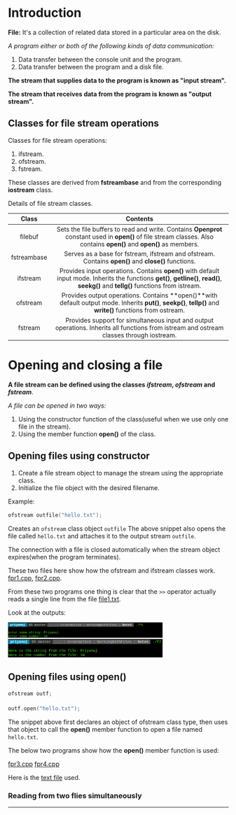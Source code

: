 # Introduction

**File:** It's a collection of related data stored in a particular area on the disk.

_A program either or both of the following kinds of data communication:_

1. Data transfer between the console unit and the program.
2. Data transfer between the program and a disk file.


**The stream that supplies data to the program is known as "input stream".**

**The stream that receives data from the program is known as "output stream".**


## Classes for file stream operations

Classes for file stream operations:

1. ifstream.
2. ofstream.
3. fstream.

These classes are derived from **fstreambase** and from the corresponding **iostream** class.

Details of file stream classes.

|Class|Contents|
|:---:|:------:|
|filebuf|Sets the file buffers to read and write. Contains **Openprot** constant used in **open()** of file stream classes. Also contains **open()** and **open()** as members.|
|fstreambase|Serves as a base for fstream, ifstream and ofstream. Contains **open()** and **close()** functions.|
|ifstream|Provides input operations. Contains **open()** with default input mode. Inherits the functions **get()**, **getline()**, **read()**, **seekg()** and **tellg()** functions from istream.|
|ofstream|Provides output operations. Contains **open()**with default output mode. Inherits **put()**, **seekp()**, **tellp()** and **write()** functions from ostream.|
|fstream|Provides support for simultaneous input and output operations. Inherits all functions from istream and ostream classes through iostream.|



# Opening and closing a file

**A file stream can be defined using the classes _ifstream_, _ofstream_ and _fstream_**.

_A file can be opened in two ways:_

1. Using the constructor function of the class(useful when we use only one file in the stream).
2. Using the member function **open()** of the class.


## Opening files using constructor

1. Create a file stream object to manage the stream using the appropriate class.
2. Initialize the file object with the desired filename.

Example:

```c++
ofstream outfile("hello.txt");
```

Creates an `ofstream` class object `outfile` The above snippet also opens the file called `hello.txt` and attaches it to the output stream `outfile`.

The connection with a file is closed automatically when the stream object expires(when the program terminates).


These two files here show how the ofstream and ifstream classes work. [fpr1.cpp](https://github.com/C0DER11101/CPPNotesAndPrograms/blob/master/WorkingWithFiles/Notes/fpr1.cpp), [fpr2.cpp](https://github.com/C0DER11101/CPPNotesAndPrograms/blob/master/WorkingWithFiles/Notes/fpr2.cpp).

From these two programs one thing is clear that the `>>` operator actually reads a single line from the file [file1.txt](https://github.com/C0DER11101/CPPNotesAndPrograms/blob/master/WorkingWithFiles/Notes/file1.txt).

Look at the outputs:

<img src="https://github.com/C0DER11101/CPPNotesAndPrograms/blob/master/WorkingWithFiles/Notes/Output_fpr1.png" width="70%" height="40%">

<img src="https://github.com/C0DER11101/CPPNotesAndPrograms/blob/master/WorkingWithFiles/Notes/Output_fpr2.png" width="70%" height="40%">


## Opening files using open()

```c++
ofstream outf;

outf.open("hello.txt");
```

The snippet above first declares an object of ofstream class type, then uses that object to call the **open()** member function to open a file named `hello.txt`.

The below two programs show how the **open()** member function is used:

[fpr3.cpp](https://github.com/C0DER11101/CPPNotesAndPrograms/blob/master/WorkingWithFiles/Notes/fpr3.cpp) [fpr4.cpp](https://github.com/C0DER11101/CPPNotesAndPrograms/blob/master/WorkingWithFiles/Notes/fpr4.cpp)

Here is the [text file](https://github.com/C0DER11101/CPPNotesAndPrograms/blob/master/WorkingWithFiles/Notes/file2.txt) used.



### Reading from two flies simultaneously
---
